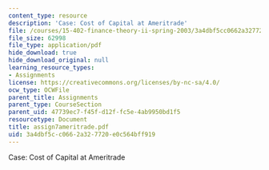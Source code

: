 ```yaml
---
content_type: resource
description: 'Case: Cost of Capital at Ameritrade'
file: /courses/15-402-finance-theory-ii-spring-2003/3a4dbf5cc0662a327720e0c564bff919_assign7ameritrade.pdf
file_size: 62998
file_type: application/pdf
hide_download: true
hide_download_original: null
learning_resource_types:
- Assignments
license: https://creativecommons.org/licenses/by-nc-sa/4.0/
ocw_type: OCWFile
parent_title: Assignments
parent_type: CourseSection
parent_uid: 47739ec7-f45f-d12f-fc5e-4ab9950bd1f5
resourcetype: Document
title: assign7ameritrade.pdf
uid: 3a4dbf5c-c066-2a32-7720-e0c564bff919
---
```

Case: Cost of Capital at Ameritrade